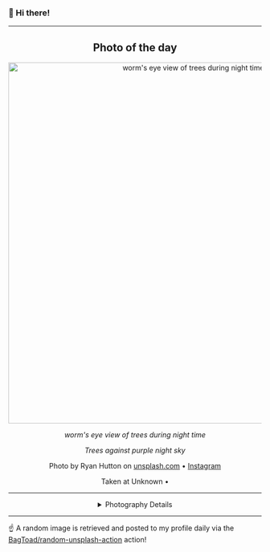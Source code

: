 ### 👋 Hi there!

----
<div align="center">

## Photo of the day
  
  <a href="https://unsplash.com/photos/worms-eye-view-of-trees-during-night-time-Jztmx9yqjBw"><img width="720" src="https://images.unsplash.com/photo-1444080748397-f442aa95c3e5?crop=entropy&cs=tinysrgb&fit=max&fm=jpg&ixid=M3w1NTI0NDl8MHwxfHJhbmRvbXx8fHx8fHx8fDE3MTI4MTUyMjd8&ixlib=rb-4.0.3&q=80&w=1080" alt="worm's eye view of trees during night time"></a>
  
  <em>worm's eye view of trees during night time</em>
  
  <em>Trees against purple night sky</em>

  Photo by Ryan Hutton on [unsplash.com](https://unsplash.com/) • [Instagram](https://instagram.com/ryan_hutton_)
  
  Taken at Unknown • 
  
  ---
  
<details>
<summary>Photography Details</summary>
  
| Parameter     | Value |
| ------------- | ----- |
| Camera Model  | ILCE-7S |
| Exposure Time | 8 |
| Aperture      | null |
| Focal Length  | null |
| ISO           | 25600 |
| Location      | Unknown (null) |
| Coordinates   | Latitude null, Longitude null |

### Map

Map unavailable

</details>

</div>

----

☝️ A random image is retrieved and posted to my profile daily via the [BagToad/random-unsplash-action](https://github.com/BagToad/random-unsplash-action) action!
